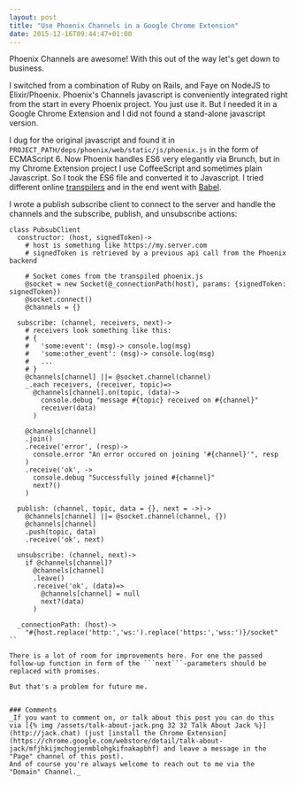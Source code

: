 ```yaml
---
layout: post
title: "Use Phoenix Channels in a Google Chrome Extension"
date: 2015-12-16T09:44:47+01:00
---
```


Phoenix Channels are awesome! With this out of the way let's get down to business.

I switched from a combination of Ruby on Rails, and Faye on NodeJS to Elixir/Phoenix.
Phoenix's Channels javascript is conveniently integrated right from the start in every Phoenix project. You just use it.
But I needed it in a Google Chrome Extension and I did not found a stand-alone javascript version.

I dug for the original javascript and found it in ```PROJECT_PATH/deps/phoenix/web/static/js/phoenix.js``` in the form of ECMAScript 6.
Now Phoenix handles ES6 very elegantly via Brunch, but in my Chrome Extension project I use CoffeeScript and sometimes plain Javascript.
So I took the ES6 file and converted it to Javascript. I tried different online [transpilers](https://en.wikipedia.org/wiki/Source-to-source_compiler) and in the end went with [Babel](https://babeljs.io/repl/).

I wrote a publish subscribe client to connect to the server and handle the channels and the subscribe, publish, and unsubscribe actions:

``` coffee-script pubsub_client.coffee
class PubsubClient
  constructor: (host, signedToken)->
    # host is something like https://my.server.com
    # signedToken is retrieved by a previous api call from the Phoenix backend

    # Socket comes from the transpiled phoenix.js
    @socket = new Socket(@_connectionPath(host), params: {signedToken: signedToken})
    @socket.connect()
    @channels = {}
  
  subscribe: (channel, receivers, next)->
    # receivers look something like this:
    # { 
    #   'some:event': (msg)-> console.log(msg) 
    #   'some:other_event': (msg)-> console.log(msg)
    #   ...
    # }
    @channels[channel] ||= @socket.channel(channel)
    _.each receivers, (receiver, topic)=>
      @channels[channel].on(topic, (data)->
        console.debug "message #{topic} received on #{channel}"
        receiver(data)
      )
  
    @channels[channel]
    .join()
    .receive('error', (resp)->
      console.error "An error occured on joining '#{channel}'", resp
    )
    .receive('ok', ->
      console.debug "Successfully joined #{channel}"
      next?()
    )
  
  publish: (channel, topic, data = {}, next = ->)->
    @channels[channel] ||= @socket.channel(channel, {})
    @channels[channel]
    .push(topic, data)
    .receive('ok', next)
  
  unsubscribe: (channel, next)->
    if @channels[channel]?
      @channels[channel]
      .leave()
      .receive('ok', (data)=>
        @channels[channel] = null
        next?(data)
      )
  
  _connectionPath: (host)->
    "#{host.replace('http:','ws:').replace('https:','wss:')}/socket"
``

There is a lot of room for improvements here. For one the passed follow-up function in form of the ```next```-parameters should be replaced with promises.

But that's a problem for future me.


### Comments
_If you want to comment on, or talk about this post you can do this via [{% img /assets/talk-about-jack.png 32 32 Talk About Jack %}](http://jack.chat) (just [install the Chrome Extension](https://chrome.google.com/webstore/detail/talk-about-jack/mfjhkijmchogjenmblohgkifnakapbhf) and leave a message in the "Page" channel of this post).
And of course you're always welcome to reach out to me via the "Domain" Channel._
